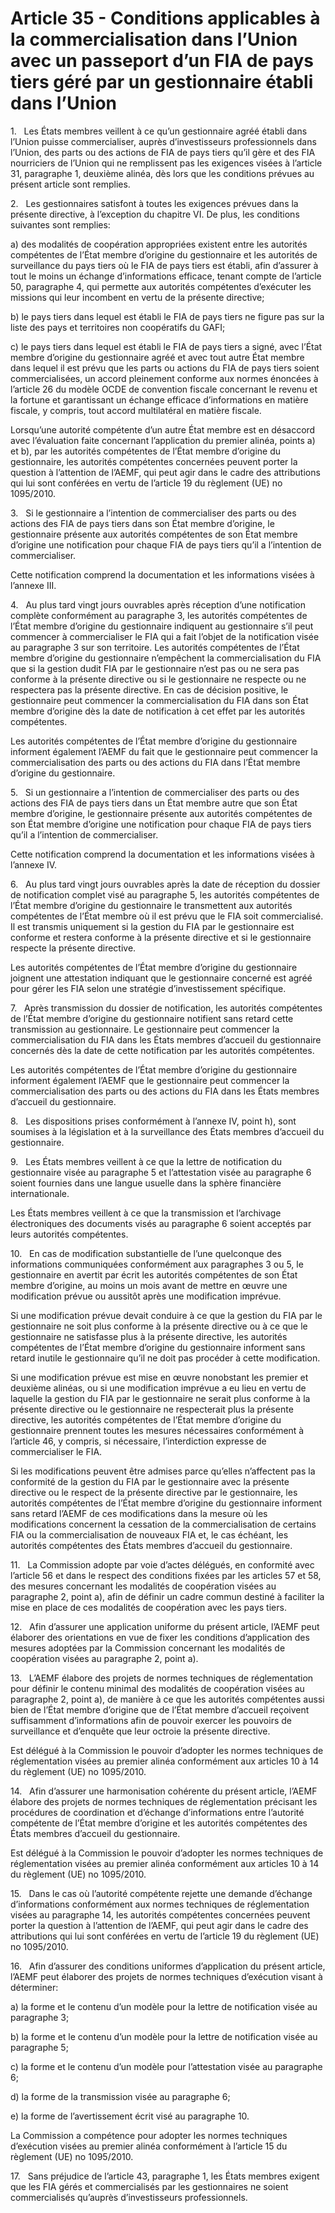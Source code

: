 # Article 35 - Conditions applicables à la commercialisation dans l’Union avec un passeport d’un FIA de pays tiers géré par un gestionnaire établi dans l’Union


1.   Les États membres veillent à ce qu’un gestionnaire agréé établi dans l’Union puisse commercialiser, auprès d’investisseurs professionnels dans l’Union, des parts ou des actions de FIA de pays tiers qu’il gère et des FIA nourriciers de l’Union qui ne remplissent pas les exigences visées à l’article 31, paragraphe 1, deuxième alinéa, dès lors que les conditions prévues au présent article sont remplies.

2.   Les gestionnaires satisfont à toutes les exigences prévues dans la présente directive, à l’exception du chapitre VI. De plus, les conditions suivantes sont remplies:

a) des modalités de coopération appropriées existent entre les autorités compétentes de l’État membre d’origine du gestionnaire et les autorités de surveillance du pays tiers où le FIA de pays tiers est établi, afin d’assurer à tout le moins un échange d’informations efficace, tenant compte de l’article 50, paragraphe 4, qui permette aux autorités compétentes d’exécuter les missions qui leur incombent en vertu de la présente directive;

b) le pays tiers dans lequel est établi le FIA de pays tiers ne figure pas sur la liste des pays et territoires non coopératifs du GAFI;

c) le pays tiers dans lequel est établi le FIA de pays tiers a signé, avec l’État membre d’origine du gestionnaire agréé et avec tout autre État membre dans lequel il est prévu que les parts ou actions du FIA de pays tiers soient commercialisées, un accord pleinement conforme aux normes énoncées à l’article 26 du modèle OCDE de convention fiscale concernant le revenu et la fortune et garantissant un échange efficace d’informations en matière fiscale, y compris, tout accord multilatéral en matière fiscale.

Lorsqu’une autorité compétente d’un autre État membre est en désaccord avec l’évaluation faite concernant l’application du premier alinéa, points a) et b), par les autorités compétentes de l’État membre d’origine du gestionnaire, les autorités compétentes concernées peuvent porter la question à l’attention de l’AEMF, qui peut agir dans le cadre des attributions qui lui sont conférées en vertu de l’article 19 du règlement (UE) no 1095/2010.

3.   Si le gestionnaire a l’intention de commercialiser des parts ou des actions des FIA de pays tiers dans son État membre d’origine, le gestionnaire présente aux autorités compétentes de son État membre d’origine une notification pour chaque FIA de pays tiers qu’il a l’intention de commercialiser.

Cette notification comprend la documentation et les informations visées à l’annexe III.

4.   Au plus tard vingt jours ouvrables après réception d’une notification complète conformément au paragraphe 3, les autorités compétentes de l’État membre d’origine du gestionnaire indiquent au gestionnaire s’il peut commencer à commercialiser le FIA qui a fait l’objet de la notification visée au paragraphe 3 sur son territoire. Les autorités compétentes de l’État membre d’origine du gestionnaire n’empêchent la commercialisation du FIA que si la gestion dudit FIA par le gestionnaire n’est pas ou ne sera pas conforme à la présente directive ou si le gestionnaire ne respecte ou ne respectera pas la présente directive. En cas de décision positive, le gestionnaire peut commencer la commercialisation du FIA dans son État membre d’origine dès la date de notification à cet effet par les autorités compétentes.

Les autorités compétentes de l’État membre d’origine du gestionnaire informent également l’AEMF du fait que le gestionnaire peut commencer la commercialisation des parts ou des actions du FIA dans l’État membre d’origine du gestionnaire.

5.   Si un gestionnaire a l’intention de commercialiser des parts ou des actions des FIA de pays tiers dans un État membre autre que son État membre d’origine, le gestionnaire présente aux autorités compétentes de son État membre d’origine une notification pour chaque FIA de pays tiers qu’il a l’intention de commercialiser.

Cette notification comprend la documentation et les informations visées à l’annexe IV.

6.   Au plus tard vingt jours ouvrables après la date de réception du dossier de notification complet visé au paragraphe 5, les autorités compétentes de l’État membre d’origine du gestionnaire le transmettent aux autorités compétentes de l’État membre où il est prévu que le FIA soit commercialisé. Il est transmis uniquement si la gestion du FIA par le gestionnaire est conforme et restera conforme à la présente directive et si le gestionnaire respecte la présente directive.

Les autorités compétentes de l’État membre d’origine du gestionnaire joignent une attestation indiquant que le gestionnaire concerné est agréé pour gérer les FIA selon une stratégie d’investissement spécifique.

7.   Après transmission du dossier de notification, les autorités compétentes de l’État membre d’origine du gestionnaire notifient sans retard cette transmission au gestionnaire. Le gestionnaire peut commencer la commercialisation du FIA dans les États membres d’accueil du gestionnaire concernés dès la date de cette notification par les autorités compétentes.

Les autorités compétentes de l’État membre d’origine du gestionnaire informent également l’AEMF que le gestionnaire peut commencer la commercialisation des parts ou des actions du FIA dans les États membres d’accueil du gestionnaire.

8.   Les dispositions prises conformément à l’annexe IV, point h), sont soumises à la législation et à la surveillance des États membres d’accueil du gestionnaire.

9.   Les États membres veillent à ce que la lettre de notification du gestionnaire visée au paragraphe 5 et l’attestation visée au paragraphe 6 soient fournies dans une langue usuelle dans la sphère financière internationale.

Les États membres veillent à ce que la transmission et l’archivage électroniques des documents visés au paragraphe 6 soient acceptés par leurs autorités compétentes.

10.   En cas de modification substantielle de l’une quelconque des informations communiquées conformément aux paragraphes 3 ou 5, le gestionnaire en avertit par écrit les autorités compétentes de son État membre d’origine, au moins un mois avant de mettre en œuvre une modification prévue ou aussitôt après une modification imprévue.

Si une modification prévue devait conduire à ce que la gestion du FIA par le gestionnaire ne soit plus conforme à la présente directive ou à ce que le gestionnaire ne satisfasse plus à la présente directive, les autorités compétentes de l’État membre d’origine du gestionnaire informent sans retard inutile le gestionnaire qu’il ne doit pas procéder à cette modification.

Si une modification prévue est mise en œuvre nonobstant les premier et deuxième alinéas, ou si une modification imprévue a eu lieu en vertu de laquelle la gestion du FIA par le gestionnaire ne serait plus conforme à la présente directive ou le gestionnaire ne respecterait plus la présente directive, les autorités compétentes de l’État membre d’origine du gestionnaire prennent toutes les mesures nécessaires conformément à l’article 46, y compris, si nécessaire, l’interdiction expresse de commercialiser le FIA.

Si les modifications peuvent être admises parce qu’elles n’affectent pas la conformité de la gestion du FIA par le gestionnaire avec la présente directive ou le respect de la présente directive par le gestionnaire, les autorités compétentes de l’État membre d’origine du gestionnaire informent sans retard l’AEMF de ces modifications dans la mesure où les modifications concernent la cessation de la commercialisation de certains FIA ou la commercialisation de nouveaux FIA et, le cas échéant, les autorités compétentes des États membres d’accueil du gestionnaire.

11.   La Commission adopte par voie d’actes délégués, en conformité avec l’article 56 et dans le respect des conditions fixées par les articles 57 et 58, des mesures concernant les modalités de coopération visées au paragraphe 2, point a), afin de définir un cadre commun destiné à faciliter la mise en place de ces modalités de coopération avec les pays tiers.

12.   Afin d’assurer une application uniforme du présent article, l’AEMF peut élaborer des orientations en vue de fixer les conditions d’application des mesures adoptées par la Commission concernant les modalités de coopération visées au paragraphe 2, point a).

13.   L’AEMF élabore des projets de normes techniques de réglementation pour définir le contenu minimal des modalités de coopération visées au paragraphe 2, point a), de manière à ce que les autorités compétentes aussi bien de l’État membre d’origine que de l’État membre d’accueil reçoivent suffisamment d’informations afin de pouvoir exercer les pouvoirs de surveillance et d’enquête que leur octroie la présente directive.

Est délégué à la Commission le pouvoir d’adopter les normes techniques de réglementation visées au premier alinéa conformément aux articles 10 à 14 du règlement (UE) no 1095/2010.

14.   Afin d’assurer une harmonisation cohérente du présent article, l’AEMF élabore des projets de normes techniques de réglementation précisant les procédures de coordination et d’échange d’informations entre l’autorité compétente de l’État membre d’origine et les autorités compétentes des États membres d’accueil du gestionnaire.

Est délégué à la Commission le pouvoir d’adopter les normes techniques de réglementation visées au premier alinéa conformément aux articles 10 à 14 du règlement (UE) no 1095/2010.

15.   Dans le cas où l’autorité compétente rejette une demande d’échange d’informations conformément aux normes techniques de réglementation visées au paragraphe 14, les autorités compétentes concernées peuvent porter la question à l’attention de l’AEMF, qui peut agir dans le cadre des attributions qui lui sont conférées en vertu de l’article 19 du règlement (UE) no 1095/2010.

16.   Afin d’assurer des conditions uniformes d’application du présent article, l’AEMF peut élaborer des projets de normes techniques d’exécution visant à déterminer:

a) la forme et le contenu d’un modèle pour la lettre de notification visée au paragraphe 3;

b) la forme et le contenu d’un modèle pour la lettre de notification visée au paragraphe 5;

c) la forme et le contenu d’un modèle pour l’attestation visée au paragraphe 6;

d) la forme de la transmission visée au paragraphe 6;

e) la forme de l’avertissement écrit visé au paragraphe 10.

La Commission a compétence pour adopter les normes techniques d’exécution visées au premier alinéa conformément à l’article 15 du règlement (UE) no 1095/2010.

17.   Sans préjudice de l’article 43, paragraphe 1, les États membres exigent que les FIA gérés et commercialisés par les gestionnaires ne soient commercialisés qu’auprès d’investisseurs professionnels.
